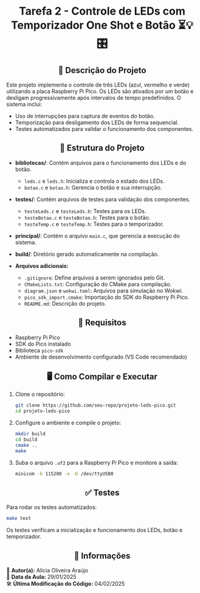 <h1 align="center"> Tarefa 2 - Controle de LEDs com Temporizador One Shot e Botão ⏳💡🎛️</h1>

<h2 align="center">📝 Descrição do Projeto</h2>

Este projeto implementa o controle de três LEDs (azul, vermelho e verde) utilizando a placa Raspberry Pi Pico. Os LEDs são ativados por um botão e desligam progressivamente após intervalos de tempo predefinidos. O sistema inclui:
- Uso de interrupções para captura de eventos do botão.
- Temporização para desligamento dos LEDs de forma sequencial.
- Testes automatizados para validar o funcionamento dos componentes.

<h2 align="center">📂 Estrutura do Projeto</h2>

- **bibliotecas/**: Contém arquivos para o funcionamento dos LEDs e do botão.
  - `leds.c` e `leds.h`: Inicializa e controla o estado dos LEDs.
  - `botao.c` e `botao.h`: Gerencia o botão e sua interrupção.
  
- **testes/**: Contém arquivos de testes para validação dos componentes.
  - `testeLeds.c` e `testeLeds.h`: Testes para os LEDs.
  - `testeBotao.c` e `testeBotao.h`: Testes para o botão.
  - `testeTemp.c` e `testeTemp.h`: Testes para o temporizador.

- **principal/**: Contém o arquivo `main.c`, que gerencia a execução do sistema.
- **build/**: Diretório gerado automaticamente na compilação.
- **Arquivos adicionais:**
  - `.gitignore`: Define arquivos a serem ignorados pelo Git.
  - `CMakeLists.txt`: Configuração do CMake para compilação.
  - `diagram.json` e `wokwi.toml`: Arquivos para simulação no Wokwi.
  - `pico_sdk_import.cmake`: Importação do SDK do Raspberry Pi Pico.
  - `README.md`: Descrição do projeto.

<h2 align="center">🔧 Requisitos</h2>

- Raspberry Pi Pico
- SDK do Pico instalado
- Biblioteca `pico-sdk`
- Ambiente de desenvolvimento configurado (VS Code recomendado)

<h2 align="center">🖥️ Como Compilar e Executar</h2>

1. Clone o repositório:
   ```sh
   git clone https://github.com/seu-repo/projeto-leds-pico.git
   cd projeto-leds-pico
   ```

2. Configure o ambiente e compile o projeto:
   ```sh
   mkdir build
   cd build
   cmake ..
   make
   ```

3. Suba o arquivo `.uf2` para a Raspberry Pi Pico e monitore a saída:
   ```sh
   minicom -b 115200 -o -D /dev/ttyUSB0
   ```

<h2 align="center">✅ Testes</h2>

Para rodar os testes automatizados:
```sh
make test
```
Os testes verificam a inicialização e funcionamento dos LEDs, botão e temporizador.

<h2 align="center">📅 Informações</h2>

📌 **Autor(a):** Alícia Oliveira Araújo  
📅 **Data da Aula:** 29/01/2025  
🛠 **Última Modificação do Código:** 04/02/2025

